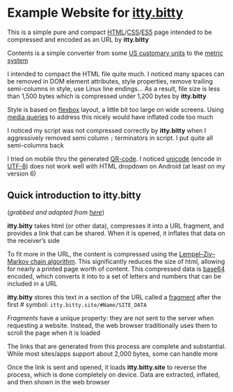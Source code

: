 # Example Website for [itty.bitty](https://itty.bitty.site)

This is a simple pure and compact [HTML](https://www.wikiwand.com/en/HTML)/[CSS](https://www.wikiwand.com/en/Cascading_Style_Sheets)/[ES5](https://www.wikiwand.com/en/ECMAScript) page intended to be compressed and encoded as an URL by **itty.bitty**

Contents is a simple converter from some [US customary units](https://www.wikiwand.com/en/United_States_customary_units) to the [metric system](https://www.wikiwand.com/en/Metric_system)

I intended to compact the HTML file quite much. I noticed many spaces can be removed in DOM element attributes, style properties, remove trailing semi-columns in style, use Linux line endings... As a result, file size is less than 1,500 bytes which is compressed under 1,200 bytes by **itty.bitty**

Style is based on [flexbox](https://www.wikiwand.com/en/CSS_flex-box_layout) layout, a little bit too large on wide screens. Using [media queries](https://www.wikiwand.com/en/Media_queries) to address this nicely would have inflated code too much

I noticed my script was not compressed correctly by **itty.bitty** when I aggressively removed semi column `;` terminators in script. I put quite all semi-columns back

I tried on mobile thru the generated [QR-code](https://www.wikiwand.com/en/QR_code). I noticed [unicode](https://www.wikiwand.com/en/Unicode) (encode in [UTF-8](https://www.wikiwand.com/en/UTF-8)) does not work well with HTML dropdown on Android (at least on my version 6)

## Quick introduction to **itty.bitty**

(*grabbed and adapted from [here](http://how.bitty.site/)*)

**itty.bitty** takes html (or other data), compresses it into a URL fragment, and provides a link that can be shared. When it is opened, it inflates that data on the receiver’s side

To fit more in the URL, the content is compressed using the [Lempel–Ziv–Markov chain algorithm](https://www.wikiwand.com/en/Lempel–Ziv–Markov_chain_algorithm). This significantly reduces the size of html, allowing for nearly a printed page worth of content.
This compressed data is [base64](https://www.wikiwand.com/en/Base64) encoded, which converts it into to a set of letters and numbers that can be included in a URL

**itty.bitty** stores this text in a section of the URL called a [fragment](https://www.wikiwand.com/en/Fragment_identifier) after the first # symbol:  `itty.bitty.site/#Name/SITE_DATA`

*Fragments* have a unique property: they are not sent to the server when requesting a website. Instead, the web browser traditionally uses them to scroll the page when it is loaded

The links that are generated from this process are complete and substantial. While most sites/apps support about 2,000 bytes, some can handle more

Once the link is sent and opened, it loads **itty.bitty.site** to reverse the process, which is done completely on device. Data are extracted, inflated, and then shown in the web browser